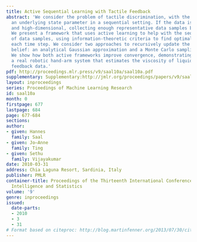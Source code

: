 ```yaml
---
title: Active Sequential Learning with Tactile Feedback
abstract: 'We consider the problem of tactile discrimination, with the goal of estimating
  an underlying state parameter in a sequential setting. If the data is continuous
  and high-dimensional, collecting enough representative data samples becomes difficult.
  We present a framework that uses active learning to help with the sequential gathering
  of data samples, using information-theoretic criteria to find optimal actions at
  each time step. We consider two approaches to recursively update the state parameter
  belief: an analytical Gaussian approximation and a Monte Carlo sampling method.
  We show how both active frameworks improve convergence, demonstrating results on
  a real robotic hand-arm system that estimates the viscosity of liquids from tactile
  feedback data.'
pdf: http://proceedings.mlr.press/v9/saal10a/saal10a.pdf
supplementary: Supplementary:http://jmlr.org/proceedings/papers/v9/saal10a/saal10aSupple.pdf
layout: inproceedings
series: Proceedings of Machine Learning Research
id: saal10a
month: 0
firstpage: 677
lastpage: 684
page: 677-684
sections: 
author:
- given: Hannes
  family: Saal
- given: Jo–Anne
  family: Ting
- given: Sethu
  family: Vijayakumar
date: 2010-03-31
address: Chia Laguna Resort, Sardinia, Italy
publisher: PMLR
container-title: Proceedings of the Thirteenth International Conference on Artificial
  Intelligence and Statistics
volume: '9'
genre: inproceedings
issued:
  date-parts:
  - 2010
  - 3
  - 31
# Format based on citeproc: http://blog.martinfenner.org/2013/07/30/citeproc-yaml-for-bibliographies/
---
```

